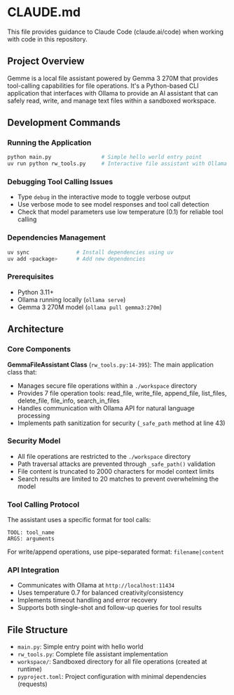 # CLAUDE.md

This file provides guidance to Claude Code (claude.ai/code) when working with code in this repository.

## Project Overview

Gemme is a local file assistant powered by Gemma 3 270M that provides tool-calling capabilities for file operations. It's a Python-based CLI application that interfaces with Ollama to provide an AI assistant that can safely read, write, and manage text files within a sandboxed workspace.

## Development Commands

### Running the Application
```bash
python main.py                # Simple hello world entry point
uv run python rw_tools.py     # Interactive file assistant with Ollama integration
```

### Debugging Tool Calling Issues
- Type `debug` in the interactive mode to toggle verbose output
- Use verbose mode to see model responses and tool call detection
- Check that model parameters use low temperature (0.1) for reliable tool calling

### Dependencies Management
```bash
uv sync               # Install dependencies using uv
uv add <package>      # Add new dependencies
```

### Prerequisites
- Python 3.11+
- Ollama running locally (`ollama serve`)
- Gemma 3 270M model (`ollama pull gemma3:270m`)

## Architecture

### Core Components

**GemmaFileAssistant Class** (`rw_tools.py:14-395`): The main application class that:
- Manages secure file operations within a `./workspace` directory
- Provides 7 file operation tools: read_file, write_file, append_file, list_files, delete_file, file_info, search_in_files
- Handles communication with Ollama API for natural language processing
- Implements path sanitization for security (`_safe_path` method at line 43)

### Security Model
- All file operations are restricted to the `./workspace` directory
- Path traversal attacks are prevented through `_safe_path()` validation
- File content is truncated to 2000 characters for model context limits
- Search results are limited to 20 matches to prevent overwhelming the model

### Tool Calling Protocol
The assistant uses a specific format for tool calls:
```
TOOL: tool_name
ARGS: arguments
```

For write/append operations, use pipe-separated format: `filename|content`

### API Integration
- Communicates with Ollama at `http://localhost:11434`
- Uses temperature 0.7 for balanced creativity/consistency
- Implements timeout handling and error recovery
- Supports both single-shot and follow-up queries for tool results

## File Structure
- `main.py`: Simple entry point with hello world
- `rw_tools.py`: Complete file assistant implementation
- `workspace/`: Sandboxed directory for all file operations (created at runtime)
- `pyproject.toml`: Project configuration with minimal dependencies (requests)